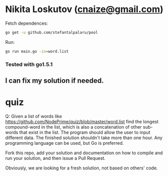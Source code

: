# Nikita Loskutov (cnaize@gmail.com)

Fetch dependences:
```bash
go get -u github.com/stefantalpalaru/pool
```
Run:
```bash
go run main.go -in=word.list
```

### Tested with go1.5.1

## I can fix my solution if needed.

# quiz


Q: Given a list of words like https://github.com/NodePrime/quiz/blob/master/word.list find the longest compound-word in the list, which is also a concatenation of other sub-words that exist in the list. The program should allow the user to input different data. The finished solution shouldn't take more than one hour. Any programming language can be used, but Go is preferred.


Fork this repo, add your solution and documentation on how to compile and run your solution, and then issue a Pull Request. 

Obviously, we are looking for a fresh solution, not based on others' code.


